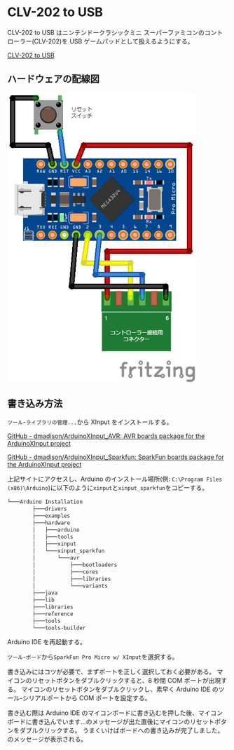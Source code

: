 # CLV-202 to USB

CLV-202 to USB はニンテンドークラシックミニ スーパーファミコンのコントローラー(CLV-202)を USB ゲームパッドとして扱えるようにする。

[CLV-202 to USB](https://kkawahara.net/software/clv-202-to-usb)

## ハードウェアの配線図

![](./docs/sketch.webp)

## 書き込み方法

`ツール`-`ライブラリの管理...`から XInput をインストールする。

[GitHub - dmadison/ArduinoXInput_AVR: AVR boards package for the ArduinoXInput project](https://github.com/dmadison/ArduinoXInput_AVR)

[GitHub - dmadison/ArduinoXInput_Sparkfun: SparkFun boards package for the ArduinoXInput project](https://github.com/dmadison/ArduinoXInput_SparkFun)

上記サイトにアクセスし、Arduino のインストール場所(例: `C:\Program Files (x86)\Arduino`)に以下のように`xinput`と`xinput_sparkfun`をコピーする。

```
└───Arduino Installation
        ├───drivers
        ├───examples
        ├───hardware
        │   ├───arduino
        │   ├───tools
        │   ├───xinput
        │   └───xinput_sparkfun
        │       └───avr
        │           ├───bootloaders
        │           ├───cores
        │           ├───libraries
        │           └───variants
        ├───java
        ├───lib
        ├───libraries
        ├───reference
        ├───tools
        └───tools-builder
```

Arduino IDE を再起動する。

`ツール`-`ボード`から`SparkFun Pro Micro w/ XInput`を選択する。

書き込みにはコツが必要で、まずポートを正しく選択しておく必要がある。 マイコンのリセットボタンをダブルクリックすると、8 秒間 COM ポートが出現する。
マイコンのリセットボタンをダブルクリックし、素早く Arduino IDE のツール-シリアルポートから COM ポートを設定する。

書き込む際は Arduino IDE のマイコンボードに書き込むを押した後、マイコンボードに書き込んでいます...のメッセージが出た直後にマイコンのリセットボタンをダブルクリックする。
うまくいけばボードへの書き込みが完了しました。のメッセージが表示される。
